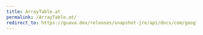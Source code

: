 ```yaml
---
title: ArrayTable.at
permalink: /ArrayTable.at/
redirect_to: https://guava.dev/releases/snapshot-jre/api/docs/com/google/common/collect/ArrayTable.html#at-int-int-
---
```

